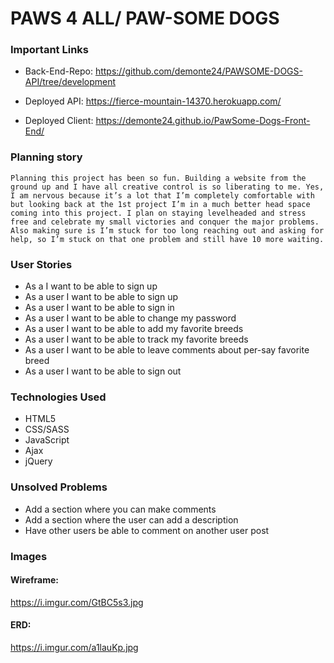 # PAWS 4 ALL/ PAW-SOME DOGS

### Important Links
-	Back-End-Repo: https://github.com/demonte24/PAWSOME-DOGS-API/tree/development

-	Deployed API: https://fierce-mountain-14370.herokuapp.com/

-	Deployed Client: https://demonte24.github.io/PawSome-Dogs-Front-End/

### Planning story
	Planning this project has been so fun. Building a website from the ground up and I have all creative control is so liberating to me. Yes, I am nervous because it’s a lot that I’m completely comfortable with but looking back at the 1st project I’m in a much better head space coming into this project. I plan on staying levelheaded and stress free and celebrate my small victories and conquer the major problems. Also making sure is I’m stuck for too long reaching out and asking for help, so I’m stuck on that one problem and still have 10 more waiting.

### User Stories  
-	As a I want to be able to sign up
-	As a user I want to be able to sign up
-	As a user I want to be able to sign in
-	As a user I want to be able to change my password
-	As a user I want to be able to add my favorite breeds
-	As a user I want to be able to track my favorite breeds
-	As a user I want to be able to leave comments about per-say favorite breed
-	As a user I want to be able to sign out


### Technologies Used
-	HTML5
-	CSS/SASS
-	JavaScript
-	Ajax
-	jQuery
### Unsolved Problems
- Add a section where you can make comments
- Add a section where the user can add a description
- Have other users be able to comment on another user post
### Images
#### Wireframe:
https://i.imgur.com/GtBC5s3.jpg
#### ERD:
https://i.imgur.com/a1lauKp.jpg
